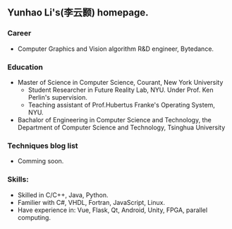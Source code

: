 ## Yunhao Li's(李云颢) homepage.

### Career
+ Computer Graphics and Vision algorithm R&D engineer, Bytedance.

### Education
+ Master of Science in Computer Science, Courant, New York University
  + Student Researcher in Future Reality Lab, NYU. Under Prof. Ken Perlin's supervision.
  + Teaching assistant of Prof.Hubertus Franke's Operating System, NYU.
+ Bachalor of Engineering in Computer Science and Technology, the Department of Computer Science and Technology, Tsinghua University

### Techniques blog list
+ Comming soon.

### Skills:
+ Skilled in C/C++, Java, Python.
+ Familier with C#, VHDL, Fortran, JavaScript, Linux.
+ Have experience in: Vue, Flask, Qt, Android, Unity, FPGA, parallel computing.
